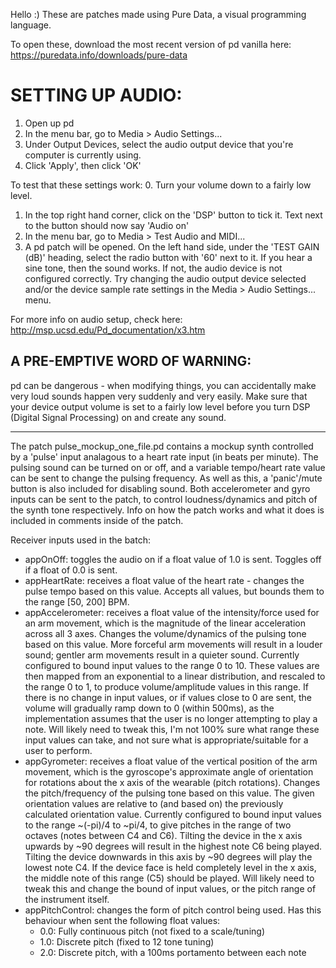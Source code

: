Hello :)
These are patches made using Pure Data, a visual programming language.

To open these, download the most recent version of pd vanilla here:
https://puredata.info/downloads/pure-data

# SETTING UP AUDIO:

1. Open up pd
2. In the menu bar, go to Media > Audio Settings...
3. Under Output Devices, select the audio output device that you're computer is currently using.
4. Click 'Apply', then click 'OK'

To test that these settings work:
0. Turn your volume down to a fairly low level.
1. In the top right hand corner, click on the 'DSP' button to tick it. Text next to the button should now say 'Audio on'
2. In the menu bar, go to Media > Test Audio and MIDI...
3. A pd patch will be opened. On the left hand side, under the 'TEST GAIN (dB)' heading, select the radio button with '60' next to it.
If you hear a sine tone, then the sound works. 
If not, the audio device is not configured correctly. Try changing the audio output device selected and/or the device sample rate settings in the Media > Audio Settings... menu.

For more info on audio setup, check here:
http://msp.ucsd.edu/Pd_documentation/x3.htm


## A PRE-EMPTIVE WORD OF WARNING:
pd can be dangerous - when modifying things, you can accidentally make very loud sounds happen very suddenly and very easily.
Make sure that your device output volume is set to a fairly low level before you turn DSP (Digital Signal Processing) on and create any sound.


--------------------------------------------------------------------------------


The patch pulse_mockup_one_file.pd contains a mockup synth controlled by a 'pulse' input analagous to a heart rate input (in beats per minute).
The pulsing sound can be turned on or off, and a variable tempo/heart rate value can be sent to change the pulsing frequency.
As well as this, a 'panic'/mute button is also included for disabling sound.
Both accelerometer and gyro inputs can be sent to the patch, to control loudness/dynamics and pitch of the synth tone respectively.
Info on how the patch works and what it does is included in comments inside of the patch.

Receiver inputs used in the batch:
- appOnOff: toggles the audio on if a float value of 1.0 is sent. Toggles off if a float of 0.0 is sent.
- appHeartRate: receives a float value of the heart rate - changes the pulse tempo based on this value.
    Accepts all values, but bounds them to the range [50, 200] BPM.
- appAccelerometer: receives a float value of the intensity/force used for an arm movement, which is the magnitude of the linear acceleration across all 3 axes. Changes the volume/dynamics of the pulsing tone based on this value. More forceful arm movements will result in a louder sound; gentler arm movements result in a quieter sound.
    Currently configured to bound input values to the range 0 to 10. These values are then mapped from an exponential to a linear distribution, and rescaled to the range 0 to 1, to produce volume/amplitude values in this range. If there is no change in input values, or if values close to 0 are sent, the volume will gradually ramp down to 0 (within 500ms), as the implementation assumes that the user is no longer attempting to play a note. Will likely need to tweak this, I'm not 100% sure what range these input values can take, and not sure what is appropriate/suitable for a user to perform.
- appGyrometer: receives a float value of the vertical position of the arm movement, which is the gyroscope's approximate angle of orientation for rotations about the x axis of the wearable (pitch rotations). Changes the pitch/frequency of the pulsing tone based on this value. The given orientation values are relative to (and based on) the previously calculated orientation value.
    Currently configured to bound input values to the range ~(-pi)/4 to ~pi/4, to give pitches in the range of two octaves (notes between C4 and C6). Tilting the device in the x axis upwards by ~90 degrees will result in the highest note C6 being played. Tilting the device downwards in this axis by ~90 degrees will play the lowest note C4. If the device face is held completely level in the x axis, the middle note of this range (C5) should be played. Will likely need to tweak this and change the bound of input values, or the pitch range of the instrument itself. 
- appPitchControl: changes the form of pitch control being used. Has this behaviour when sent the following float values:
    - 0.0: Fully continuous pitch (not fixed to a scale/tuning)
    - 1.0: Discrete pitch (fixed to 12 tone tuning)
    - 2.0: Discrete pitch, with a 100ms portamento between each note